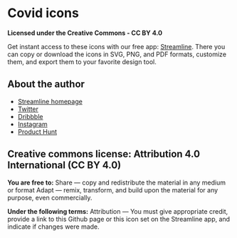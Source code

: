# Covid icons
**Licensed under the Creative Commons - CC BY 4.0**

Get instant access to these icons with our free app: [Streamline](https://streamlinehq.com). There you can copy or download the icons in SVG, PNG, and PDF formats, customize them, and export them to your favorite design tool.

## About the author
- [Streamline homepage](https://streamlinehq.com)
- [Twitter](https://twitter.com/streamlinehq)
- [Dribbble](https://dribbble.com/webalys)
- [Instagram](https://www.instagram.com/streamlinehq)
- [Product Hunt](https://www.producthunt.com/posts/streamline-4-0-icons-illustrations)

## Creative commons license: Attribution 4.0 International (CC BY 4.0)

**You are free to:**
Share — copy and redistribute the material in any medium or format
Adapt — remix, transform, and build upon the material for any purpose, even commercially.

**Under the following terms:**
Attribution — You must give appropriate credit, provide a link to this Github page or this icon set on the Streamline app, and indicate if changes were made. 
